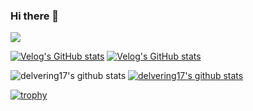 ### Hi there 👋





  <img src="https://img.shields.io/badge/Android-white? style=flat-square&logo=Android&logoColor=3DDC84"/>



[![Velog's GitHub stats](https://velog-readme-stats.vercel.app/api/badge?name=delvering17)](https://velog.io/@delvering17) 
[![Velog's GitHub stats](https://velog-readme-stats.vercel.app/api?name=delvering17&color=dark)](https://github.com/delvering17/velog-readme-stats)



![delvering17's github stats](https://github-readme-stats.vercel.app/api?username=delvering17&show_icons=true)
[![delvering17's github stats](https://github-readme-stats.vercel.app/api/top-langs/?username=delvering17&show_icons=true&hide_border=true&title_color=004386&icon_color=004386&layout=compact)](https://github.com/delvering17)

[![trophy](https://github-profile-trophy.vercel.app/?username=delvering17)](https://github.com/ryo-ma/github-profile-trophy)
